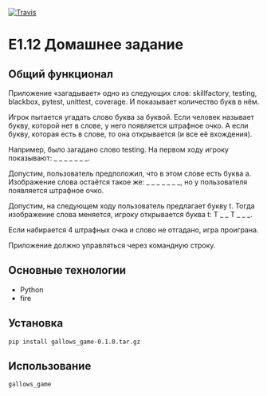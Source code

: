 [![Travis][build-badge]][build]

[build-badge]: https://img.shields.io/travis/azat715/E1.12_homework/master.png?style=flat-square

[build]: https://travis-ci.com/azat715/E1.12_homework


# E1.12 Домашнее задание

## Общий функционал
Приложение «загадывает» одно из следующих слов: skillfactory, testing, blackbox, pytest, unittest, coverage. И показывает количество букв в нём.

Игрок пытается угадать слово буква за буквой. Если человек называет букву, которой нет в слове, у него появляется штрафное очко. А если букву, которая есть в слове, то она открывается (и все её вхождения).

Например, было загадано слово testing. На первом ходу игроку показывают: _ _ _ _ _ _ _.

Допустим, пользователь предположил, что в этом слове есть буква a. Изображение слова остаётся такое же: _ _ _ _ _ _ _, но у пользователя появляется штрафное очко.

Допустим, на следующем ходу пользователь предлагает букву t. Тогда изображение слова меняется, игроку открывается буква t: T _ _ T _ _ _.

Если набирается 4 штрафных очка и слово не отгадано, игра проиграна.

Приложение должно управляться через командную строку.

## Основные технологии
* Python
* fire

## Установка 
```
pip install gallows_game-0.1.0.tar.gz
```

## Использование
```
gallows_game
```
